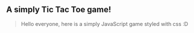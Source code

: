 ## A simply Tic Tac Toe game!

> Hello everyone, here is a simply JavaScript game styled with css :D

